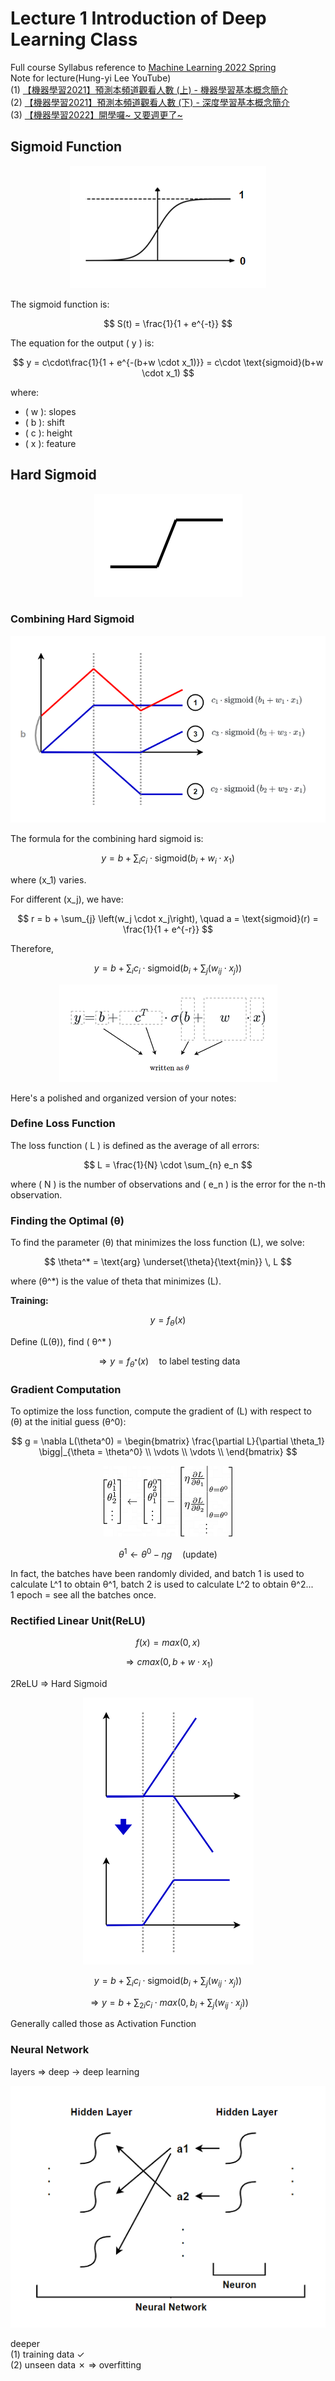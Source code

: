 # Lecture 1 Introduction of Deep Learning Class

Full course Syllabus reference to [Machine Learning 2022 Spring](https://speech.ee.ntu.edu.tw/~hylee/ml/2022-spring.php?fbclid=IwAR2rE3UFymIOeTEoEzyZBhO-5vbpYpyw1Ho_KHO8cmwVd0_f7nI3iYunW4A)  
Note for lecture(Hung-yi Lee YouTube)  
(1) [【機器學習2021】預測本頻道觀看人數 (上) - 機器學習基本概念簡介](https://www.youtube.com/watch?v=Ye018rCVvOo)  
(2) [【機器學習2021】預測本頻道觀看人數 (下) - 深度學習基本概念簡介](https://www.youtube.com/watch?v=bHcJCp2Fyxs)  
(3) [【機器學習2022】開學囉~ 又要週更了~](https://www.youtube.com/watch?v=7XZR0-4uS5s)  

## Sigmoid Function

<p align="center">
  <img src="./images/0218/01_sigmoid.png" alt="Sigmoid"/>
</p>


The sigmoid function is:  

$$
S(t) = \frac{1}{1 + e^{-t}}
$$


The equation for the output \( y \) is:

$$
y = c\cdot\frac{1}{1 + e^{-(b+w \cdot x_1)}}
= c\cdot \text{sigmoid}(b+w \cdot x_1)
$$

where:
- \( w \): slopes
- \( b \): shift
- \( c \): height
- \( x \): feature

## Hard Sigmoid

<p align="center">
  <img src="./images/0218/02_hard_sigmoid.png" alt="Hard Sigmoid"/>
</p>


### Combining Hard Sigmoid

<p align="center">
  <img src="./images/0218/03_combine_hard_sigmoid.png" alt="Combining Hard Sigmoid"/>
</p>


The formula for the combining hard sigmoid is:

$$
y = b + \sum_{i} c_i \cdot \text{sigmoid}\left(b_i + w_i \cdot x_1\right)
$$

where \(x_1\) varies.

For different \(x_j\), we have:

$$
r = b + \sum_{j} \left(w_j \cdot x_j\right), \quad a = \text{sigmoid}(r) = \frac{1}{1 + e^{-r}}
$$

Therefore,

$$
y = b + \sum_{i} c_i \cdot \text{sigmoid}\left(b_i + \sum_{j} \left(w_{ij} \cdot x_j\right)\right)
$$

<p align="center">
  <img src="./images/0218/04_combine_sigmoid_function.png" alt="Combine Sigmoid Function"/>
</p>



Here's a polished and organized version of your notes:


### Define Loss Function

The loss function \( L \) is defined as the average of all errors:

$$
L = \frac{1}{N} \cdot \sum_{n} e_n
$$

where \( N \) is the number of observations and \( e_n \) is the error for the n-th observation.


### Finding the Optimal \(θ\)

To find the parameter \(θ\) that minimizes the loss function \(L\), we solve:

$$
\theta^* = \text{arg} \underset{\theta}{\text{min}} \, L
$$

where \(θ^*\) is the value of theta that minimizes \(L\).


**Training:**

$$
y = f_{\theta}(x)
$$

Define \(L(θ)\), find \( θ^* \)


$$
\Rightarrow y = f_{\theta^*}(x) \quad \text{to label testing data}
$$

### Gradient Computation

To optimize the loss function, compute the gradient of \(L\) with respect to \(θ\) at the initial guess \(θ^0\):

$$
g = \nabla L(\theta^0) = \begin{bmatrix}
\frac{\partial L}{\partial \theta_1} \bigg|_{\theta = \theta^0} \\
\vdots \\
\vdots \\
\end{bmatrix}
$$

<p align="center">
  <img src="./images/0218/05_gradient.png" alt="Gradient"/>
</p>

<!-- $$
\begin{bmatrix}
\theta_1^1 \\
\theta_2^1 \\
\vdots \\
\end{bmatrix}
\leftarrow
\begin{bmatrix}
\theta_2^0 \\
\theta_1^0 \\
\vdots \\
\end{bmatrix} - 
\begin{bmatrix}
\eta \frac{\partial L}{\partial \theta_1} \bigg|_{\theta = \theta^0} \\
\eta \frac{\partial L}{\partial \theta_2} \bigg|_{\theta = \theta^0} \\
\vdots \\
\end{bmatrix}
$$ -->

$$
\theta^1 \leftarrow \theta^0 - \eta g \quad \text{(update)}
$$

In fact, the batches have been randomly divided, and batch 1 is used to calculate L^1 to obtain θ^1, batch 2 is used to calculate L^2 to obtain θ^2...  
1 epoch = see all the batches once.  

### Rectified Linear Unit(ReLU)
$$
f(x) = max(0, x)
$$


$$
\Rightarrow cmax(0, b + w \cdot x_1)
$$

2ReLU ⇒ Hard Sigmoid

<p align="center">
  <img src="./images/0218/06_combine_relu.png" alt="Combine Relu"/>
</p>


$$
y = b + \sum_{i} c_i \cdot \text{sigmoid}\left(b_i + \sum_{j} \left(w_{ij} \cdot x_j\right)\right)
$$


$$
\Rightarrow 
y = b + \sum_{2i} c_i \cdot max\left(0, b_i + \sum_{j} \left(w_{ij} \cdot x_j\right)\right)
$$

Generally called those as Activation Function  

### Neural Network
layers ⇒ deep → deep learning    
<p align="center">
  <img src="./images/0218/07_neural_network.png" alt="Neural Network"/>
</p>

deeper  
(1) training data ✓  
(2) unseen data ✗ ⇒ overfitting  